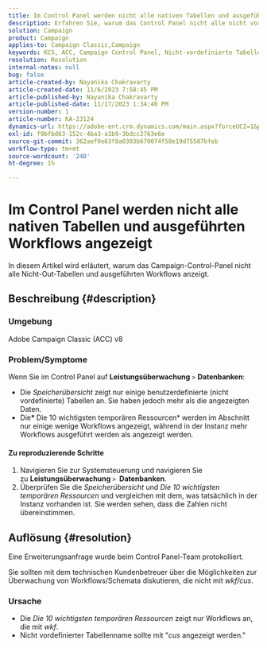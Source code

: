 ```yaml
---
title: Im Control Panel werden nicht alle nativen Tabellen und ausgeführten Workflows angezeigt
description: Erfahren Sie, warum das Control Panel nicht alle nicht vorkonfigurierten Tabellen und ausgeführten Workflows anzeigt.
solution: Campaign
product: Campaign
applies-to: Campaign Classic,Campaign
keywords: KCS, ACC, Campaign Control Panel, Nicht-vordefinierte Tabellen, Leistungsüberwachung, Speicherübersicht, Die 10 wichtigsten temporären Ressourcen
resolution: Resolution
internal-notes: null
bug: false
article-created-by: Nayanika Chakravarty
article-created-date: 11/6/2023 7:58:45 PM
article-published-by: Nayanika Chakravarty
article-published-date: 11/17/2023 1:34:40 PM
version-number: 1
article-number: KA-23124
dynamics-url: https://adobe-ent.crm.dynamics.com/main.aspx?forceUCI=1&pagetype=entityrecord&etn=knowledgearticle&id=d8a9bae2-de7c-ee11-8179-6045bd006ce9
exl-id: f9bfbd63-152c-4ba3-a1b9-3bdcc2763e6e
source-git-commit: 362aef9e63f8a0303b670074f58e19d75587bfeb
workflow-type: tm+mt
source-wordcount: '248'
ht-degree: 1%

---
```


# Im Control Panel werden nicht alle nativen Tabellen und ausgeführten Workflows angezeigt


In diesem Artikel wird erläutert, warum das Campaign-Control-Panel nicht alle Nicht-Out-Tabellen und ausgeführten Workflows anzeigt.

## Beschreibung {#description}


### Umgebung

Adobe Campaign Classic (ACC) v8

### Problem/Symptome

Wenn Sie im Control Panel auf <b>Leistungsüberwachung</b> `>`  <b>Datenbanken</b>:

- Die *Speicherübersicht* zeigt nur einige benutzerdefinierte (nicht vordefinierte) Tabellen an. Sie haben jedoch mehr als die angezeigten Daten.
- Die<b>* </b>Die 10 wichtigsten temporären Ressourcen* werden im Abschnitt nur einige wenige Workflows angezeigt, während in der Instanz mehr Workflows ausgeführt werden als angezeigt werden.


#### Zu reproduzierende Schritte

1. Navigieren Sie zur Systemsteuerung und navigieren Sie zu <b>Leistungsüberwachung </b>`>` <b> Datenbanken</b>.
2. Überprüfen Sie die *Speicherübersicht* und *Die 10 wichtigsten temporären Ressourcen* und vergleichen mit dem, was tatsächlich in der Instanz vorhanden ist. Sie werden sehen, dass die Zahlen nicht übereinstimmen.



## Auflösung {#resolution}


Eine Erweiterungsanfrage wurde beim Control Panel-Team protokolliert.

Sie sollten mit dem technischen Kundenbetreuer über die Möglichkeiten zur Überwachung von Workflows/Schemata diskutieren, die nicht mit *wkf/cus*.

### Ursache

- Die *Die 10 wichtigsten temporären Ressourcen* zeigt nur Workflows an, die mit *wkf*.
- Nicht vordefinierter Tabellenname sollte mit &quot;*cus* angezeigt werden.&quot;
